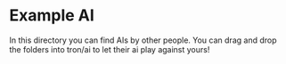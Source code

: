 # Example AI
In this directory you can find AIs by other people.
You can drag and drop the folders into tron/ai to let their ai play against yours!
